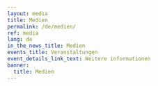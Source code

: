 ```yaml
---
layout: media
title: Medien
permalink: /de/medien/
ref: media
lang: de
in_the_news_title: Medien
events_title: Veranstaltungen
event_details_link_text: Weitere informationen
banner:
  title: Medien
---
```

